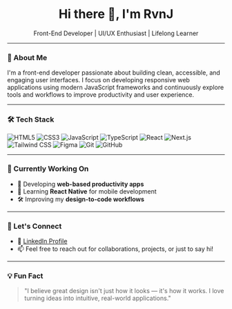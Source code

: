 <h1 align="center">Hi there 👋, I'm RvnJ</h1>

<p align="center">
  Front-End Developer | UI/UX Enthusiast | Lifelong Learner
</p>

---

### 🚀 About Me

I'm a front-end developer passionate about building clean, accessible, and engaging user interfaces. I focus on developing responsive web applications using modern JavaScript frameworks and continuously explore tools and workflows to improve productivity and user experience.

---

### 🛠️ Tech Stack

![HTML5](https://img.shields.io/badge/HTML5-E34F26?style=flat&logo=html5&logoColor=white)
![CSS3](https://img.shields.io/badge/CSS3-1572B6?style=flat&logo=css3&logoColor=white)
![JavaScript](https://img.shields.io/badge/JavaScript-F7DF1E?style=flat&logo=javascript&logoColor=black)
![TypeScript](https://img.shields.io/badge/TypeScript-3178C6?style=flat&logo=typescript&logoColor=white)
![React](https://img.shields.io/badge/React-61DAFB?style=flat&logo=react&logoColor=black)
![Next.js](https://img.shields.io/badge/Next.js-000000?style=flat&logo=nextdotjs)
![Tailwind CSS](https://img.shields.io/badge/Tailwind_CSS-38B2AC?style=flat&logo=tailwind-css&logoColor=white)
![Figma](https://img.shields.io/badge/Figma-F24E1E?style=flat&logo=figma&logoColor=white)
![Git](https://img.shields.io/badge/Git-F05032?style=flat&logo=git&logoColor=white)
![GitHub](https://img.shields.io/badge/GitHub-181717?style=flat&logo=github&logoColor=white)

---

### 📌 Currently Working On

- 🧠 Developing **web-based productivity apps**
- 📱 Learning **React Native** for mobile development
- 🛠️ Improving my **design-to-code workflows**

---

### 🤝 Let's Connect

- 💼 [LinkedIn Profile](https://www.linkedin.com/in/rvnjservito/)
- 📫 Feel free to reach out for collaborations, projects, or just to say hi!

---

### 💡 Fun Fact

> "I believe great design isn't just how it looks — it's how it works. I love turning ideas into intuitive, real-world applications."

